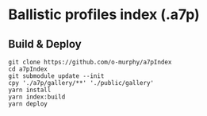 # Ballistic profiles index (.a7p)

## Build & Deploy

```shell
git clone https://github.com/o-murphy/a7pIndex
cd a7pIndex
git submodule update --init
cpy './a7p/gallery/**' './public/gallery'
yarn install
yarn index:build
yarn deploy 
```